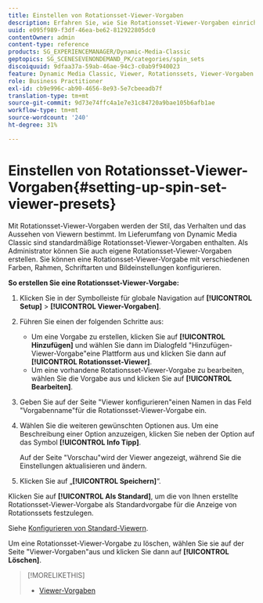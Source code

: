```yaml
---
title: Einstellen von Rotationsset-Viewer-Vorgaben
description: Erfahren Sie, wie Sie Rotationsset-Viewer-Vorgaben einrichten.
uuid: e095f989-f3df-46ea-be62-812922805dc0
contentOwner: admin
content-type: reference
products: SG_EXPERIENCEMANAGER/Dynamic-Media-Classic
geptopics: SG_SCENESEVENONDEMAND_PK/categories/spin_sets
discoiquuid: 9dfaa37a-59ab-46ae-94c3-c0ab9f940023
feature: Dynamic Media Classic, Viewer, Rotationssets, Viewer-Vorgaben
role: Business Practitioner
exl-id: cb9e996c-ab90-4656-8e93-5e7cbeeadb7f
translation-type: tm+mt
source-git-commit: 9d73e74ffc4a1e7e31c84720a9bae105b6afb1ae
workflow-type: tm+mt
source-wordcount: '240'
ht-degree: 31%

---
```


# Einstellen von Rotationsset-Viewer-Vorgaben{#setting-up-spin-set-viewer-presets}

Mit Rotationsset-Viewer-Vorgaben werden der Stil, das Verhalten und das Aussehen von Viewern bestimmt. Im Lieferumfang von Dynamic Media Classic sind standardmäßige Rotationsset-Viewer-Vorgaben enthalten. Als Administrator können Sie auch eigene Rotationsset-Viewer-Vorgaben erstellen. Sie können eine Rotationsset-Viewer-Vorgabe mit verschiedenen Farben, Rahmen, Schriftarten und Bildeinstellungen konfigurieren.

**So erstellen Sie eine Rotationsset-Viewer-Vorgabe:**

1. Klicken Sie in der Symbolleiste für globale Navigation auf **[!UICONTROL Setup]** > **[!UICONTROL Viewer-Vorgaben]**.
1. Führen Sie einen der folgenden Schritte aus:

   * Um eine Vorgabe zu erstellen, klicken Sie auf **[!UICONTROL Hinzufügen]** und wählen Sie dann im Dialogfeld &quot;Hinzufügen-Viewer-Vorgabe&quot;eine Plattform aus und klicken Sie dann auf **[!UICONTROL Rotationsset-Viewer]**.
   * Um eine vorhandene Rotationsset-Viewer-Vorgabe zu bearbeiten, wählen Sie die Vorgabe aus und klicken Sie auf **[!UICONTROL Bearbeiten]**.

1. Geben Sie auf der Seite &quot;Viewer konfigurieren&quot;einen Namen in das Feld &quot;Vorgabenname&quot;für die Rotationsset-Viewer-Vorgabe ein.
1. Wählen Sie die weiteren gewünschten Optionen aus. Um eine Beschreibung einer Option anzuzeigen, klicken Sie neben der Option auf das Symbol **[!UICONTROL Info Tipp]**.

   Auf der Seite &quot;Vorschau&quot;wird der Viewer angezeigt, während Sie die Einstellungen aktualisieren und ändern.

1. Klicken Sie auf „**[!UICONTROL Speichern]**“.

Klicken Sie auf **[!UICONTROL Als Standard]**, um die von Ihnen erstellte Rotationsset-Viewer-Vorgabe als Standardvorgabe für die Anzeige von Rotationssets festzulegen.

Siehe [Konfigurieren von Standard-Viewern](application-setup.md#configuring_default_viewers). 

Um eine Rotationsset-Viewer-Vorgabe zu löschen, wählen Sie sie auf der Seite &quot;Viewer-Vorgaben&quot;aus und klicken Sie dann auf **[!UICONTROL Löschen]**.

>[!MORELIKETHIS]
>
>* [Viewer-Vorgaben](application-setup.md#viewer_presets)

